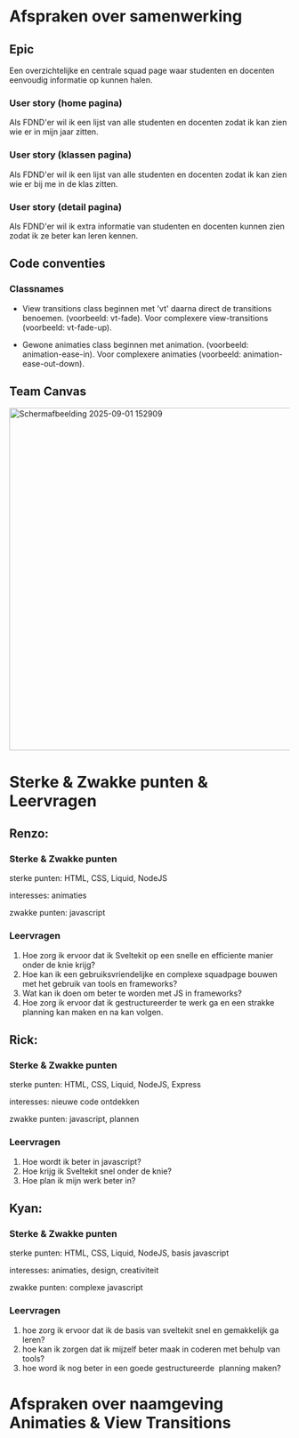 # Afspraken over samenwerking

## Epic
Een overzichtelijke en centrale squad page waar studenten en docenten eenvoudig informatie op kunnen halen.

### User story (home pagina) 
Als FDND'er wil ik een lijst van alle studenten en docenten zodat ik kan zien wie er in mijn jaar zitten.

### User story (klassen pagina)
Als FDND'er wil ik een lijst van alle studenten en docenten zodat ik kan zien wie er bij me in de klas zitten.

### User story (detail pagina)
Als FDND'er wil ik extra informatie van studenten en docenten kunnen zien zodat ik ze beter kan leren kennen.


## Code conventies
### Classnames
- View transitions class beginnen met 'vt' daarna direct de transitions benoemen. (voorbeeld: vt-fade). Voor complexere view-transitions (voorbeeld: vt-fade-up).

- Gewone animaties class beginnen met animation. (voorbeeld: animation-ease-in). Voor complexere animaties (voorbeeld: animation-ease-out-down).




## Team Canvas
<img width="1248" height="616" alt="Schermafbeelding 2025-09-01 152909" src="https://github.com/user-attachments/assets/32a9d927-c4a5-41ba-a6e0-1d93d57977a0" />


# Sterke & Zwakke punten & Leervragen

## Renzo: 

### Sterke & Zwakke punten

sterke punten: HTML, CSS, Liquid, NodeJS

interesses: animaties

zwakke punten: javascript

### Leervragen

1. Hoe zorg ik ervoor dat ik Sveltekit op een snelle en efficiente manier onder de knie krijg?
2. Hoe kan ik een gebruiksvriendelijke en complexe squadpage bouwen met het gebruik van tools en frameworks?
3. Wat kan ik doen om beter te worden met JS in frameworks?
4. Hoe zorg ik ervoor dat ik gestructureerder te werk ga en een strakke planning kan maken en na kan volgen.



## Rick: 

### Sterke & Zwakke punten

sterke punten: HTML, CSS, Liquid, NodeJS, Express

interesses: nieuwe code ontdekken

zwakke punten: javascript, plannen

### Leervragen

1. Hoe wordt ik beter in javascript?
2. Hoe krijg ik Sveltekit snel onder de knie?
3. Hoe plan ik mijn werk beter in?


## Kyan: 

### Sterke & Zwakke punten

sterke punten: HTML, CSS, Liquid, NodeJS, basis javascript

interesses: animaties, design, creativiteit

zwakke punten: complexe javascript 

### Leervragen

1. hoe zorg ik ervoor dat ik de basis van sveltekit snel en gemakkelijk ga leren?
2. hoe kan ik zorgen dat ik mijzelf beter maak in coderen met behulp van tools?
3. hoe word ik nog beter in een goede gestructureerde  planning maken?


# Afspraken over naamgeving Animaties & View Transitions
